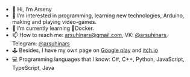 - 👋 Hi, I’m Arseny
- 👀 I’m interested in programming, learning new technologies, Arduino, making and playing video-games.
- 🌱 I’m currently learning 🐋Docker.
- 📫 How to reach me: arsuhinars@gmail.com, VK: [@arsuhinars](https://vk.com/arsuhinars), Telegram: [@arsuhinars](https://t.me/arsuhinars)
- 🕹️ Besides, I have my own page on [Google play](https://play.google.com/store/apps/developer?id=arsuhinars) and [itch.io](https://arsuhinars.itch.io/)
- 💻 Programming languages that I know: C#, C++, Python, JavaScript, TypeScript, Java
